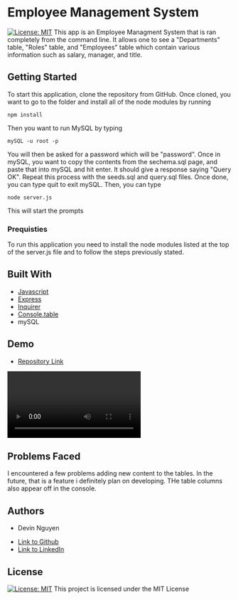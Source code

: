 # Employee Management System
[![License: MIT](https://img.shields.io/badge/License-MIT-yellow.svg)](https://opensource.org/licenses/MIT)
This app is an Employee Managment System that is ran completely from the command line. It allows one to see a "Departments" table, "Roles" table, and "Employees" table which contain various information such as salary, manager, and title.

## Getting Started

To start this application, clone the repository from GitHub. Once cloned, you want to go to the folder and install all of the node modules by running 
```
npm install
```
Then you want to run MySQL by typing 
```
mySQL -u root -p
```
You will then be asked for a password which will be "password". Once in mySQL, you want to copy the contents from the sechema.sql page, and paste that into mySQL and hit enter. It should give a response saying "Query OK". Repeat this process with the seeds.sql and query.sql files. Once done, you can type quit to exit mySQL. Then, you can type
```
node server.js
```
This will start the prompts

### Prequisties

To run this application you need to install the node modules listed at the top of the server.js file and to follow the steps previously stated.


## Built With

* [Javascript](https://developer.mozilla.org/en-US/docs/Web/JavaScript)
* [Express](https://developer.mozilla.org/en-US/docs/Learn/Server-side/Express_Nodejs)
* [Inquirer](https://www.npmjs.com/package/inquirer)
* [Console.table](https://www.w3schools.com/jsref/met_console_table.asp)
* mySQL

## Demo

* [Repository Link](https://github.com/kuyadevin/employee-management-system)

![Demo](./assets/Employee%20Management%20System.mp4)

## Problems Faced

I encountered a few problems adding new content to the tables. In the future, that is a feature i definitely plan on developing. THe table columns also appear off in the console.

## Authors

* Devin Nguyen
- [Link to Github](https://github.com/kuyadevin)
- [Link to LinkedIn](https://www.linkedin.com/in/devin-nguyen-9a0676212/)

## License
[![License: MIT](https://img.shields.io/badge/License-MIT-yellow.svg)](https://opensource.org/licenses/MIT)
This project is licensed under the MIT License 
